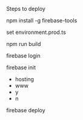 Steps to deploy

npm install -g firebase-tools

set environment.prod.ts

npm run build


firebase login               

firebase init
  * hosting
  * www
  * y
  * n

firebase deploy
